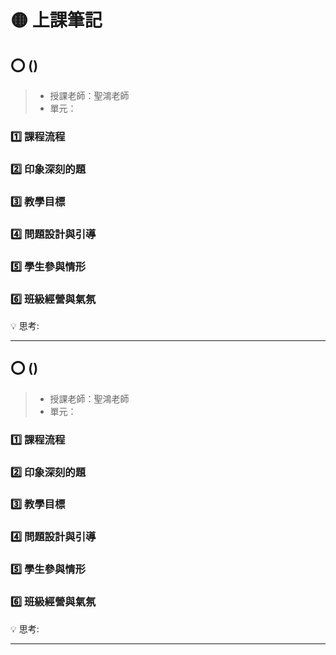 # 🟡 上課筆記

## ⭕ ()

> - 授課老師：聖鴻老師
> - 單元： 

### 1️⃣ 課程流程


### 2️⃣ 印象深刻的題

### 3️⃣ 教學目標

### 4️⃣ 問題設計與引導


### 5️⃣ 學生參與情形

### 6️⃣ 班級經營與氣氛

💡 思考:

---

## ⭕ ()

> - 授課老師：聖鴻老師
> - 單元： 

### 1️⃣ 課程流程


### 2️⃣ 印象深刻的題

### 3️⃣ 教學目標

### 4️⃣ 問題設計與引導


### 5️⃣ 學生參與情形

### 6️⃣ 班級經營與氣氛

💡 思考:

---

